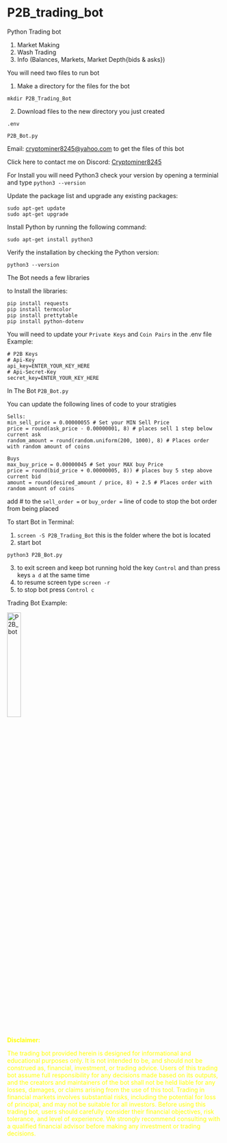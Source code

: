 # P2B_trading_bot
Python Trading bot

1. Market Making
2. Wash Trading
3. Info (Balances, Markets, Market Depth{bids & asks})

You will need two files to run bot

1. Make a directory for the files for the bot 
```
mkdir P2B_Trading_Bot
```
2. Download files to the new directory you just created
```
.env

P2B_Bot.py
```
Email: cryptominer8245@yahoo.com to get the files of this bot

Click here to contact me on Discord: <a href="https://discord.com/users/412476381725720576">Cryptominer8245</a>

For Install you will need Python3
check your version by opening a terminial and type
```python3 --version```

Update the package list and upgrade any existing packages:
```
sudo apt-get update
sudo apt-get upgrade
```
Install Python by running the following command:
```
sudo apt-get install python3
```
Verify the installation by checking the Python version:
```
python3 --version
```

The Bot needs a few libraries

to Install the libraries:
```
pip install requests
pip install termcolor
pip install prettytable
pip install python-dotenv
```

You will need to update your ``Private Keys`` and ``Coin Pairs`` in the .env file
Example:
```
# P2B Keys
# Api-Key
api_key=ENTER_YOUR_KEY_HERE
# Api-Secret-Key
secret_key=ENTER_YOUR_KEY_HERE
```

In The Bot ``P2B_Bot.py``

You can update the following lines of code to your stratigies
```
Sells:
min_sell_price = 0.00000055 # Set your MIN Sell Price
price = round(ask_price - 0.00000001, 8) # places sell 1 step below current ask
random_amount = round(random.uniform(200, 1000), 8) # Places order with random amount of coins 

Buys
max_buy_price = 0.00000045 # Set your MAX buy Price
price = round(bid_price + 0.00000005, 8)) # places buy 5 step above current bid
amount = round(desired_amount / price, 8) + 2.5 # Places order with random amount of coins
```
add # to the ``sell_order =`` or ``buy_order =`` line of code to stop the bot order from being placed

To start Bot in Terminal:
1. `screen -S P2B_Trading_Bot` this is the folder where the bot is located
2. start bot
```
python3 P2B_Bot.py
```
3. to exit screen and keep bot running hold the key `Control` and than press keys `a d` at the same time
4. to resume screen type `screen -r`
5. to stop bot press `Control c`

Trading Bot Example:

<img src="https://user-images.githubusercontent.com/40405385/225487089-62e2a8b4-4196-464a-8393-e8fb7fa699a7.png" width="25%" alt="P2B_bot">

<div style="color: yellow;">

**Disclaimer:**

The trading bot provided herein is designed for informational and educational purposes only. It is not intended to be, and should not be construed as, financial, investment, or trading advice. Users of this trading bot assume full responsibility for any decisions made based on its outputs, and the creators and maintainers of the bot shall not be held liable for any losses, damages, or claims arising from the use of this tool. Trading in financial markets involves substantial risks, including the potential for loss of principal, and may not be suitable for all investors. Before using this trading bot, users should carefully consider their financial objectives, risk tolerance, and level of experience. We strongly recommend consulting with a qualified financial advisor before making any investment or trading decisions.

</div>
